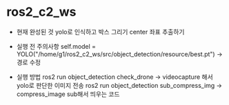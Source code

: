 # ros2_c2_ws

- 현재 완성된 것
    yolo로 인식하고 박스 그리기
    center 좌표 추출하기

- 실행 전 주의사항
    self.model = YOLO("/home/g1/ros2_c2_ws/src/object_detection/resource/best.pt")  -> 경로 수정

- 실행 방법
    ros2 run object_detection check_drone -> videocapture 해서 yolo로 판단한 이미지 전송
    ros2 run object_detection sub_compress_img -> compress_image sub해서 띄우는 코드
